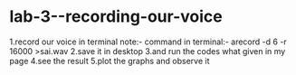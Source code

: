 # lab-3--recording-our-voice
1.record our voice in terminal
note:-
command in terminal:-
      arecord -d 6 -r 16000 >sai.wav
2.save it in desktop
3.and run the codes what given in my page
4.see the result
5.plot the graphs and observe it
